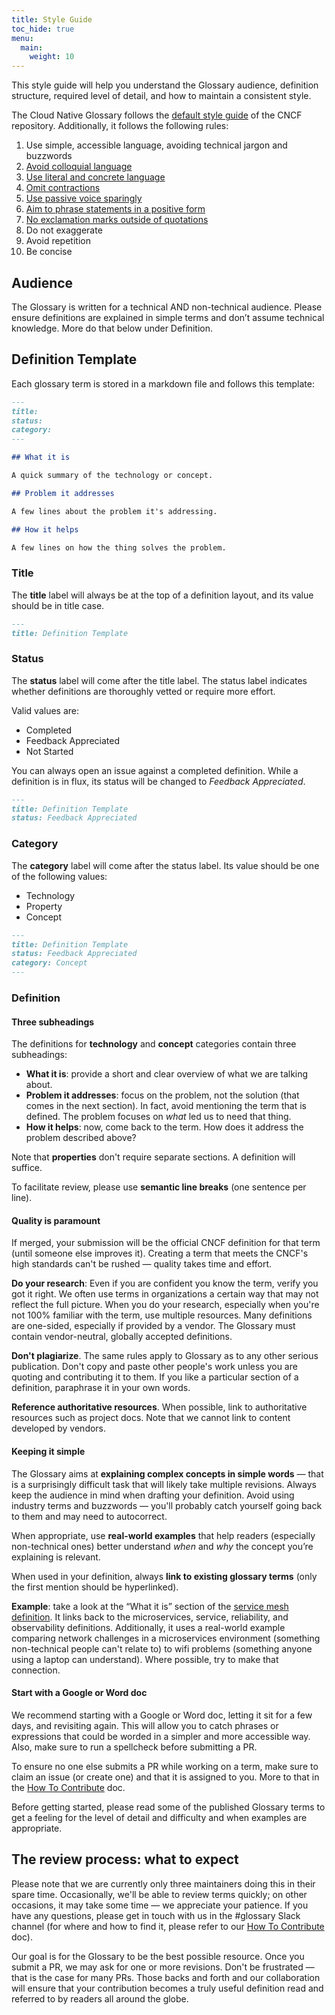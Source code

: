 ```yaml
---
title: Style Guide
toc_hide: true
menu:
  main:
    weight: 10
---
```


This style guide will help you understand the Glossary audience, definition structure, required level of detail, and how to maintain a consistent style.

The Cloud Native Glossary follows the [default style guide](https://github.com/cncf/foundation/blob/master/style-guide.md) of the CNCF repository. Additionally, it follows the following rules:

1. Use simple, accessible language, avoiding technical jargon and buzzwords
2. [Avoid colloquial language](https://en.wikipedia.org/wiki/Colloquialism)
3. [Use literal and concrete language](https://guidetogrammar.org/grammar/composition/abstract.htm)
4. [Omit contractions](https://en.wikipedia.org/wiki/Contraction_(grammar))
5. [Use passive voice sparingly](https://www.ef.com/ca/english-resources/english-grammar/passive-voice/)
6. [Aim to phrase statements in a positive form](https://examples.yourdictionary.com/positive-sentence-examples.html) 
7. [No exclamation marks outside of quotations](https://www.grammarly.com/blog/exclamation-mark/)
8. Do not exaggerate
9. Avoid repetition
10. Be concise

## Audience

The Glossary is written for a technical AND non-technical audience. Please ensure definitions are explained in simple terms and don’t assume technical knowledge. More do that below under Definition. 

## Definition Template

Each glossary term is stored in a markdown file and follows this template:

```md
---
title: 
status: 
category: 
---

## What it is

A quick summary of the technology or concept.

## Problem it addresses 

A few lines about the problem it's addressing.

## How it helps

A few lines on how the thing solves the problem.
```

### Title

The **title** label will always be at the top of a definition layout, and its value should be in title case. 

```md
---
title: Definition Template
```

### Status

The **status** label will come after the title label. The status label indicates whether definitions are thoroughly vetted or require more effort.

Valid values are: 

- Completed
- Feedback Appreciated 
- Not Started

You can always open an issue against a completed definition. While a definition is in flux, its status will be changed to *Feedback Appreciated*.

```md
---
title: Definition Template
status: Feedback Appreciated
```

### Category

The **category** label will come after the status label. Its value should be one of the following values:

- Technology
- Property
- Concept

```md
---
title: Definition Template
status: Feedback Appreciated
category: Concept
---
```

### Definition

#### Three subheadings

The definitions for **technology** and **concept** categories contain three subheadings: 

- **What it is**: provide a short and clear overview of what we are talking about.
- **Problem it addresses**: focus on the problem, not the solution (that comes in the next section). In fact, avoid mentioning the term that is defined. The problem focuses on *what* led us to need that thing. 
- **How it helps**: now, come back to the term. How does it address the problem described above?

Note that **properties** don't require separate sections. A definition will suffice. 

To facilitate review, please use **semantic line breaks** (one sentence per line).

#### Quality is paramount

If merged, your submission will be the official CNCF definition for that term (until someone else improves it). Creating a term that meets the CNCF's high standards can't be rushed — quality takes time and effort.

**Do your research**: Even if you are confident you know the term, verify you got it right. We often use terms in organizations a certain way that may not reflect the full picture. When you do your research, especially when you're not 100% familiar with the term, use multiple resources. Many definitions are one-sided, especially if provided by a vendor. The Glossary must contain vendor-neutral, globally accepted definitions.

**Don't plagiarize**. The same rules apply to Glossary as to any other serious publication. Don't copy and paste other people's work unless you are quoting and contributing it to them. If you like a particular section of a definition, paraphrase it in your own words.

**Reference authoritative resources**. When possible, link to authoritative resources such as project docs. Note that we cannot link to content developed by vendors. 

#### Keeping it simple

The Glossary aims at **explaining complex concepts in simple words** — that is a surprisingly difficult task that will likely take multiple revisions. Always keep the audience in mind when drafting your definition. Avoid using industry terms and buzzwords — you'll probably catch yourself going back to them and may need to autocorrect. 

When appropriate, use **real-world examples** that help readers (especially non-technical ones) better understand *when* and *why* the concept you’re explaining is relevant. 

When used in your definition, always **link to existing glossary terms** (only the first mention should be hyperlinked).

**Example**: take a look at the “What it is” section of the [service mesh definition](/service_mesh/). It links back to the microservices, service, reliability, and observability definitions. Additionally, it uses a real-world example comparing network challenges in a microservices environment (something non-technical people can't relate to) to wifi problems (something anyone using a laptop can understand). Where possible, try to make that connection. 

#### Start with a Google or Word doc

We recommend starting with a Google or Word doc, letting it sit for a few days, and revisiting again. This will allow you to catch phrases or expressions that could be worded in a simpler and more accessible way. Also, make sure to run a spellcheck before submitting a PR.

To ensure no one else submits a PR while working on a term, make sure to claim an issue (or create one) and that it is assigned to you.  More to that in the [How To Contribute](/contribute/) doc.

Before getting started, please read some of the published Glossary terms to get a feeling for the level of detail and difficulty and when examples are appropriate.


## The review process: what to expect

Please note that we are currently only three maintainers doing this in their spare time. Occasionally, we'll be able to review terms quickly; on other occasions, it may take some time — we appreciate your patience. If you have any questions, please get in touch with us in the #glossary Slack channel (for where and how to find it, please refer to our [How To Contribute](/contribute/) doc).

Our goal is for the Glossary to be the best possible resource. Once you submit a PR, we may ask for one or more revisions. Don't be frustrated — that is the case for many PRs. Those backs and forth and our collaboration will ensure that your contribution becomes a truly useful definition read and referred to by readers all around the globe.
